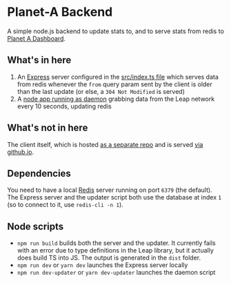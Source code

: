 # Planet-A Backend

A simple node.js backend to update stats to, and to serve stats from redis to [Planet A Dashboard](https://github.com/social-dist0rtion-protocol/planet-a-dashboard).

## What's in here

1. An [Express](http://expressjs.com/) server configured in the [src/index.ts file](https://github.com/social-dist0rtion-protocol/planet-a-backend/blob/master/src/index.ts) which serves data from redis whenever the `from` query param sent by the client is older than the last update (or else, a `304 Not Modified` is served)
2. A [node app running as daemon](https://github.com/social-dist0rtion-protocol/planet-a-backend/blob/master/src/updater.ts) grabbing data from the Leap network every 10 seconds, updating redis

## What's not in here

The client itself, which is hosted [as a separate repo](https://github.com/social-dist0rtion-protocol/planet-a-dashboard) and is served [via github.io](https://social-dist0rtion-protocol.github.io/planet-a-dashboard).

## Dependencies

You need to have a local [Redis](https://redis.io) server running on port `6379` (the default). The Express server and the updater script both use the database at index `1` (so to connect to it, use `redis-cli -n 1`).

## Node scripts

- `npm run build` builds both the server and the updater. It currently fails with an error due to type definitions in the Leap library, but it actually does build TS into JS. The output is generated in the `dist` folder.
- `npm run dev` or `yarn dev` launches the Express server locally
- `npm run dev-updater` or `yarn dev-updater` launches the daemon script
